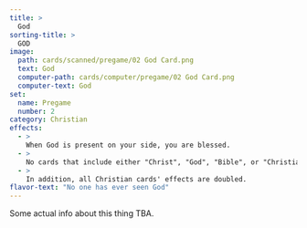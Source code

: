 ```yaml
---
title: >
  God
sorting-title: >
  GOD
image: 
  path: cards/scanned/pregame/02 God Card.png
  text: God
  computer-path: cards/computer/pregame/02 God Card.png
  computer-text: God
set:
  name: Pregame
  number: 2
category: Christian
effects: 
  - >
    When God is present on your side, you are blessed.
  - >
    No cards that include either "Christ", "God", "Bible", or "Christian" may be destroyed except by "The Golden Compass".
  - >
    In addition, all Christian cards' effects are doubled.
flavor-text: "No one has ever seen God"
---
```

Some actual info about this thing TBA.
